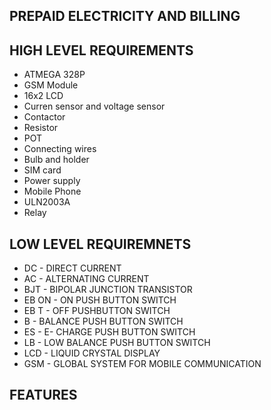 ## PREPAID ELECTRICITY AND BILLING
   
                 
                 
## HIGH LEVEL REQUIREMENTS 

* ATMEGA 328P
* GSM Module
* 16x2 LCD
* Curren sensor and voltage sensor 
* Contactor
* Resistor
* POT
* Connecting wires
* Bulb and holder
* SIM card
* Power supply
* Mobile Phone
* ULN2003A
* Relay


## LOW LEVEL REQUIREMNETS 


*	DC         -   DIRECT CURRENT
*	AC         -   ALTERNATING CURRENT
*	BJT       - BIPOLAR JUNCTION TRANSISTOR
*	EB ON   - ON PUSH BUTTON SWITCH
*	EB T      - OFF PUSHBUTTON SWITCH
*	B           - BALANCE PUSH BUTTON SWITCH
*	ES          - E- CHARGE PUSH BUTTON SWITCH
*	LB           - LOW BALANCE PUSH BUTTON SWITCH
*	LCD        - LIQUID CRYSTAL DISPLAY
*	GSM        -  GLOBAL SYSTEM FOR MOBILE COMMUNICATION


## FEATURES



